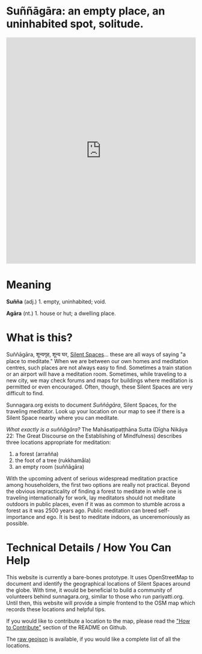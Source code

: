 <link rel="apple-touch-icon" sizes="57x57" href="/favicon/apple-icon-57x57.png">
<link rel="apple-touch-icon" sizes="60x60" href="/favicon/apple-icon-60x60.png">
<link rel="apple-touch-icon" sizes="72x72" href="/favicon/apple-icon-72x72.png">
<link rel="apple-touch-icon" sizes="76x76" href="/favicon/apple-icon-76x76.png">
<link rel="apple-touch-icon" sizes="114x114" href="/favicon/apple-icon-114x114.png">
<link rel="apple-touch-icon" sizes="120x120" href="/favicon/apple-icon-120x120.png">
<link rel="apple-touch-icon" sizes="144x144" href="/favicon/apple-icon-144x144.png">
<link rel="apple-touch-icon" sizes="152x152" href="/favicon/apple-icon-152x152.png">
<link rel="apple-touch-icon" sizes="180x180" href="/favicon/apple-icon-180x180.png">
<link rel="icon" type="image/png" sizes="192x192"  href="/favicon/android-icon-192x192.png">
<link rel="icon" type="image/png" sizes="32x32" href="/favicon/favicon-32x32.png">
<link rel="icon" type="image/png" sizes="96x96" href="/favicon/favicon-96x96.png">
<link rel="icon" type="image/png" sizes="16x16" href="/favicon/favicon-16x16.png">
<link rel="manifest" href="/favicon/manifest.json">
<meta name="msapplication-TileColor" content="#ffffff">
<meta name="msapplication-TileImage" content="/favicon/ms-icon-144x144.png">
<meta name="theme-color" content="#ffffff">

<h1>Suññāgāra: an empty place, an uninhabited spot, solitude.</h1>

<iframe width="100%" height="600px" frameborder="0" allowfullscreen src="https://umap.openstreetmap.fr/en/map/sunnagaraorg_382966#5/17.799/85.891?scaleControl=false&miniMap=false&scrollWheelZoom=false&zoomControl=true&allowEdit=false&moreControl=true&searchControl=null&tilelayersControl=null&embedControl=null&datalayersControl=true&onLoadPanel=undefined&captionBar=false">
</iframe>


<h1>Meaning</h1>

<p>
  <strong>Suñña</strong> (adj.) 1. empty, uninhabited; void.
</p>
<p>
  <strong>Agāra</strong> (nt.) 1. house or hut; a dwelling place.
</p>

<h1>What is this?</h1>

<p>
  Suññāgāra, शून्यगृह, शून्य घर, <a href="https://medium.com/siggu/silent-spaces-160d3a44fa3d">Silent Spaces</a>... these are all ways of saying "a place to meditate." When we are between our own homes and meditation centres, such places are not always easy to find. Sometimes a train station or an airport will have a meditation room. Sometimes, while traveling to a new city, we may check forums and maps for buildings where meditation is permitted or even encouraged. Often, though, these Silent Spaces are very difficult to find.
</p>
<p>
  Sunnagara.org exists to document <em>Suññāgāra</em>, Silent Spaces, for the traveling meditator. Look up your location on our map to see if there is a Silent Space nearby where you can meditate.
</p>
<p>
  <em>What exactly is a suññāgāra?</em> The Mahāsatipaṭṭhāna Sutta (Dīgha Nikāya 22: The Great Discourse on the Establishing of Mindfulness) describes three locations appropriate for meditation:
  </p>

<ol>
    <li>a forest (arrañña)</li>
    <li>the foot of a tree (rukkhamåla)</li>
    <li>an empty room (suññāgāra)</li>
</ol>

<p>
  With the upcoming advent of serious widespread meditation practice among householders, the first two options are really not practical. Beyond the obvious impracticality of finding a forest to meditate in while one is traveling internationally for work, lay meditators should not meditate outdoors in public places, even if it was as common to stumble across a forest as it was 2500 years ago. Public meditation can breed self-importance and ego. It is best to meditate indoors, as unceremoniously as possible.
</p>


<h1>Technical Details / How You Can Help</h1>

<p>
  This website is currently a bare-bones prototype. It uses OpenStreetMap to document and identify the geographical locations of Silent Spaces around the globe. With time, it would be beneficial to build a community of volunteers behind sunnagara.org, similar to those who run pariyatti.org. Until then, this website will provide a simple frontend to the OSM map which records these locations and helpful tips.
</p>

<p>
  If you would like to contribute a location to the map, please read the <a href="https://github.com/deobald/sunnagara.org#how-to-contribute">"How to Contribute"</a> section of the README on Github.
</p>

<p>
  The <a href="data/sunnagara_org.geojson">raw geojson</a> is available, if you would like a complete list of all the locations.
</p>

